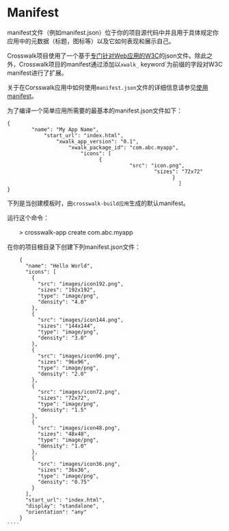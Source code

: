# Manifest

manifest文件（例如manifest.json）位于你的项目源代码中并且用于具体规定你应用中的元数据（标题，图标等）以及它如何表现和展示自己。

Crosswalk项目使用了一个基于[专门针对Web应用的W3C](http://w3c.github.io/manifest/)的json文件。除此之外，Crosswalk项目的manifest通过添加以`xwalk_` keyword`为前缀的字段对W3C manifest进行了扩展。

关于在Corsswalk应用中如何使用`manifest.json`文件的详细信息请参见[使用manifest](manifest/using_the_manifest_zh.html)。

为了编译一个简单应用所需要的最基本的manifest.json文件如下：

````
{
        "name": "My App Name",
            "start_url": "index.html",
                "xwalk_app_version": "0.1",
                    "xwalk_package_id": "com.abc.myapp",
                        "icons": [
                              {
                                        "src": "icon.png",
                                                "sizes": "72x72"
                                                      }
                                                        ]
}
````

下列是当创建模板时，由`crosswalk-build应用`生成的默认manifest。

运行这个命令：

　　> crosswalk-app create com.abc.myapp

在你的项目根目录下创建下列manifest.json文件：

````
	{
	  "name": "Hello World",
	  "icons": [
	    {
	      "src": "images/icon192.png",
	      "sizes": "192x192",
	      "type": "image/png",
	      "density": "4.0"
	    },
	    {
	      "src": "images/icon144.png",
	      "sizes": "144x144",
	      "type": "image/png",
	      "density": "3.0"
	    },
	    {
	      "src": "images/icon96.png",
	      "sizes": "96x96",
	      "type": "image/png",
	      "density": "2.0"
	    },
	    {
	      "src": "images/icon72.png",
	      "sizes": "72x72",
	      "type": "image/png",
	      "density": "1.5"
	    },
	    {
	      "src": "images/icon48.png",
	      "sizes": "48x48",
	      "type": "image/png",
	      "density": "1.0"
	    },
	    {
	      "src": "images/icon36.png",
	      "sizes": "36x36",
	      "type": "image/png",
	      "density": "0.75"
	    }
	  ],
	  "start_url": "index.html",
	  "display": "standalone",
	  "orientation": "any"
	}
````　
